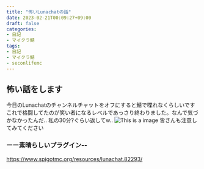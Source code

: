```yaml
---
title: "怖いLunachatの話"
date: 2023-02-21T00:09:27+09:00
draft: false
categories:
- 日記
- マイクラ鯖
tags:
- 日記
- マイクラ鯖
- seconlifemc
---
```

## 怖い話をします
今日のLunachatのチャンネルチャットをオフにすると鯖で喋れなくらしいです
これで格闘してたのが笑い者になるレベルであっさり終わりました。なんで気づかなかったんだ..
私の30分?ぐらい返してw..
![This is a image](https://cdn.discordapp.com/attachments/1051021595927388231/1077246071903895693/2023-02-21_0.10.49.png)
皆さんも注意してみてください
### ーー素晴らしいプラグイン--
https://www.spigotmc.org/resources/lunachat.82293/

